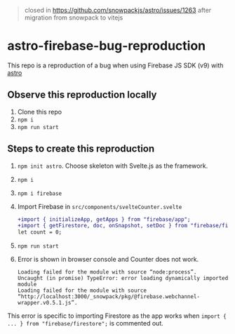 >closed in https://github.com/snowpackjs/astro/issues/1263 after migration from snowpack to vitejs

# astro-firebase-bug-reproduction

This repo is a reproduction of a bug when using Firebase JS SDK (v9) with [astro](https://astro.build)

## Observe this reproduction locally

1. Clone this repo
2. `npm i`
3. `npm run start`

## Steps to create this reproduction

1. `npm init astro`. Choose skeleton with Svelte.js as the framework.
2. `npm i`
3. `npm i firebase`
4. Import Firebase in `src/components/svelteCounter.svelte`
	```diff
	+import { initializeApp, getApps } from "firebase/app";
	+import { getFirestore, doc, onSnapshot, setDoc } from "firebase/firestore";
	let count = 0;
	```
5. `npm run start`
6. Error is shown in browser console and Counter does not work.

	```
	Loading failed for the module with source “node:process”.
	Uncaught (in promise) TypeError: error loading dynamically imported module
	Loading failed for the module with source “http://localhost:3000/_snowpack/pkg/@firebase.webchannel-wrapper.v0.5.1.js”.
	```

This error is specific to importing Firestore as the app works when `import { ... } from "firebase/firestore";` is commented out.
